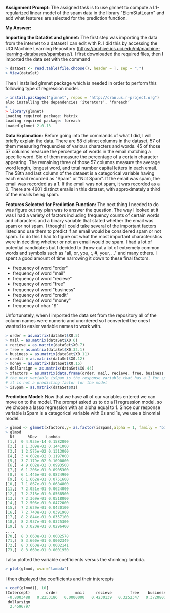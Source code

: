 
**Assignment Prompt:** The assigned task is to use glmnet to compute a L1-regularized linear model of the spam data in the  library "ElemStatLearn" and add what features are selected for the prediction function.

**My Answer:** 

**Importing the DataSet and glmnet:** The first step was importing the data from the internet to a dataset I can edit with R. 
I did this by accessing the UCI Machine Learning Repository (https://archive.ics.uci.edu/ml/machine-learning-databases/spambase/). I first downloaded the required files, then I imported the data set with the command
```R
> dataSet <- read.table(file.choose(), header = T, sep = ",")
> View(dataSet)
```
Then I installed glmnet package which is needed in order to perform this following type of regression model.
```R
> install.packages("glmnet", repos = "http://cran.us.r-project.org")
also installing the dependencies ‘iterators’, ‘foreach’
> 
> library(glmnet)
Loading required package: Matrix
Loading required package: foreach
Loaded glmnet 2.0-13
```

**Data Explanation:** Before going into the commands of what I did, I will briefly explain the data. There are 58 distinct columns in the dataset, 57 of them measuring frequencies of various characters and words. 45 of those 57 columns measure the percentage of words in the email matching a specific word. Six of them measure the percentage of a certain character appearing. The remaining three of those 57 columns measure the average word length, longest word, and total number capital letters in each email. The 58th and last column of the dataset is a categorical variable having each email recorded as "Spam" or "Not Spam". If the email was spam, the email was recorded as a 1. If the email was not spam, it was recorded as a 0. There are 4601 distinct emails in this dataset, with approximately a third of the emails being spam.

**Features Selected for Prediction Function:** The next thing I needed to do was figure out my plan was to answer the question. The way I looked at it was I had a variety of factors including frequency counts of certain words and characters and a binary variable that stated whether the email was spam or not spam. I thought I could take several of the important factors listed and use them to predict if an email would be considered spam or not spam. To do this I had to figure out what the most important characteristics were in deciding whether or not an email would be spam. I had a lot of potential candidates but I decided to throw out a lot of extremely common words and symbols such as "all, or, you, :, #, your, ..." and many others. I spent a good amount of time narrowing it down to these final factors.
* frequency of word "order" 
* frequency of word "mail" 
* frequency of word "recieve" 
* frequency of word "free" 
* frequency of word "business" 
* frequency of word "credit" 
* frequency of word "money" 
* frequency of char "$" 

Unfortunately, when I imported the data set from the repository all of the column names were numeric and unordered so I converted the ones I wanted to easier variable names to work with.
```R
> order = as.matrix(dataSet$X0.5)
> mail = as.matrix(dataSet$X0.6)
> recieve = as.matrix(dataSet$X0.7)
> free = as.matrix(dataSet$X0.32.1)
> business = as.matrix(dataSet$X0.11)
> credit = as.matrix(dataSet$X0.12)
> money = as.matrix(dataSet$X0.15)
> dollarsign = as.matrix(dataSet$X0.44)
> xfactors = as.matrix(data.frame(order, mail, recieve, free, business, credit, money, dollarsign))
# the next variable isSpam is the response variable that has a 1 for spam and 0 for not spam
# it is not a predicting factor for the model
> isSpam = as.matrix(dataSet$X1) 
```

**Prediction Model:**
Now that we have all of our variables entered we can move on to the model. The prompt asked us to do a l1 regression model, so we choose a lasso regression with an alpha equal to 1. Since our response variable isSpam is a categorical variable with 0s and 1s, we use a binomial model.
```R
> glmod <- glmnet(xfactors,y= as.factor(isSpam),alpha = 1, family = "binomial")
> glmod
  Df      %Dev    Lambda
 [1,]  0 4.935e-14 0.1582000
 [2,]  1 1.309e-02 0.1441000
 [3,]  1 2.575e-02 0.1313000
 [4,]  3 4.682e-02 0.1197000
 [5,]  3 7.179e-02 0.1090000
 [6,]  4 9.602e-02 0.0993500
 [7,]  6 1.206e-01 0.0905300
 [8,]  6 1.446e-01 0.0824900
 [9,]  6 1.662e-01 0.0751600
[10,]  7 1.867e-01 0.0684800
[11,]  7 2.051e-01 0.0624000
[12,]  7 2.218e-01 0.0568500
[13,]  7 2.369e-01 0.0518000
[14,]  7 2.506e-01 0.0472000
[15,]  7 2.629e-01 0.0430100
[16,]  7 2.740e-01 0.0391900
[17,]  8 2.844e-01 0.0357100
[18,]  8 2.937e-01 0.0325300
[19,]  8 3.020e-01 0.0296400
....
[70,]  8 3.660e-01 0.0002578
[71,]  8 3.660e-01 0.0002349
[72,]  8 3.660e-01 0.0002141
[73,]  8 3.660e-01 0.0001950
```
I also plotted the variable coefficients versus the shrinking lambda.
```R
> plot(glmod, xvar="lambda")
```
I then displayed the coefficients and their intercepts
```R
> coef(glmod)[, 10]
(Intercept)       order        mail     recieve        free    business      credit       money 
 -0.8003488   0.2253186   0.0000000   0.4230139   0.3252347   0.3720801   0.0306762   0.1554286 
 dollarsign 
  2.4596797 
```




